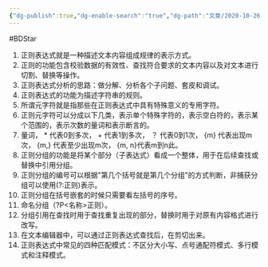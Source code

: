 ```yaml
---
{"dg-publish":true,"dg-enable-search":"true","dg-path":"文章/2020-10-26 正则表达式笔记.md","permalink":"/文章/2020-10-26 正则表达式笔记/","dgEnableSearch":"true","dgPassFrontmatter":true,"created":"2023-02-09T17:25:44.000+08:00","updated":"2023-11-14T13:35:11.618+08:00"}
---
```


#BDStar 

1. 正则表达式就是一种描述文本内容组成规律的表示方式。
2. 正则的功能包含校验数据的有效性、查找符合要求的文本内容以及对文本进行切割、替换等操作。
3. 正则表达式分析的思路：做分解、分析各个子问题、套皮和调试。
4. 正则表达式的功能为描述字符串的规则。
5. 所谓元字符就是指那些在正则表达式中具有特殊意义的专用字符。
6. 正则元字符可以分成以下几类，表示单个特殊字符的，表示空白符的，表示某个范围的，表示次数的量词和表示断言的。
7. 量词， * 代表0到多次， + 代表1到多次， ？ 代表0到1次， {m} 代表出现m次， {m,} 代表至少出现m次， {m, n}代表m到n此。
8. 正则分组的功能是将某个部分（子表达式）看成一个整体，用于在后续查找或替换中引用分组。
9. 正则分组的编号可以根据"第几个括号就是第几个分组"的方式判断，非捕获分组可以使用(?:正则)表示。
10. 正则分组在括号嵌套的时候只需要看左括号的序号。
11. 命名分组（?P<名称>正则）。
12. 分组引用在查找时用于查找重复出现的部分，替换时用于对原有内容格式进行改写。
13. 在文本编辑器中，可以通过正则表达式查找后，在剪切出来。
14. 正则表达式中常见的四种匹配模式：不区分大小写、点号通配符模式、多行模式和注释模式。